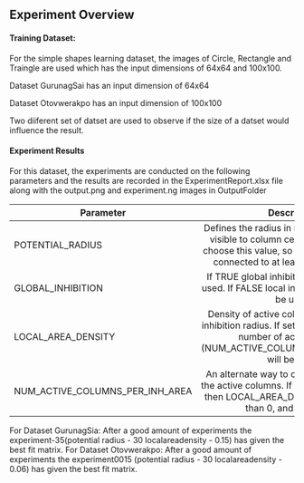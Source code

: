 ## Experiment Overview

#### Training Dataset:

For the simple shapes learning dataset, the images of Circle, Rectangle and Traingle are used which has the input dimensions of 64x64 and 100x100.

Dataset GurunagSai has an input dimension of 64x64

Dataset Otovwerakpo has an input dimension of 100x100

Two diiferent set of datset are used to observe if the size of a datset would influence the result.

#### Experiment Results

For this dataset, the experiments are conducted on the following parameters and the results are recorded in the ExperimentReport.xlsx file along with the output.png and experiment.ng images in OutputFolder

| Parameter       | Description         |
| ------------- |:-------------:|
| POTENTIAL_RADIUS      |Defines the radius in number of input cells visible to column cells. It is important to choose this value, so every input neuron is connected to at least a single column. |
| GLOBAL_INHIBITION      |If TRUE global inhibition algorithm will be used. If FALSE local inhibition algorithm will be used. |
| LOCAL_AREA_DENSITY      |Density of active columns inside of local inhibition radius. If set on value < 0, explicit number of active columns (NUM_ACTIVE_COLUMNS_PER_INH_AREA) will be used. |
| NUM_ACTIVE_COLUMNS_PER_INH_AREA     |An alternate way to control the density of the active columns. If this value is specified then LOCAL_AREA_DENSITY must be less than 0, and vice versa. |

For Dataset GurunagSia: After a good amount of experiments the experiment-35(potential radius - 30 localareadensity - 0.15) has given the best fit matrix.
For Dataset Otovwerakpo: After a good amount of experiments the experiment0015 (potential radius - 30 localareadensity - 0.06) has given the best fit matrix.
